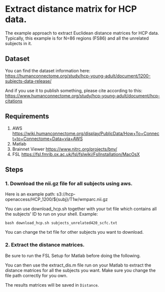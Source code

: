 # Extract distance matrix for HCP data.
The example approach to extract Euclidean distance matrices for HCP data. Typically, this example is for N=86 regions (FS86) and all the unrelated subjects in it.

## Dataset
You can find the dataset information here:
https://humanconnectome.org/study/hcp-young-adult/document/1200-subjects-data-release/

And if you use it to publish something, please cite according to this: 
https://www.humanconnectome.org/study/hcp-young-adult/document/hcp-citations

## Requirements
1. AWS https://wiki.humanconnectome.org/display/PublicData/How+To+Connect+to+Connectome+Data+via+AWS
2. Matlab
3. Brainnet Viewer https://www.nitrc.org/projects/bnv/
4. FSL https://fsl.fmrib.ox.ac.uk/fsl/fslwiki/FslInstallation/MacOsX

## Steps
### 1. Download the nii.gz file for all subjects using aws.
Here is an example path: s3://hcp-openaccess/HCP_1200/${subj}/T1w/wmparc.nii.gz

You can use download_hcp.sh together with your txt file which contains all the subjects' ID to run on your shell.
Example:
```
bash download_hcp.sh subjects_unrelated420_scfc.txt
```
You can change the txt file for other subjects you want to download.
### 2. Extract the distance matrices.
Be sure to run the FSL Setup for Matlab before doing the following.

You can then use the extract_dis.m file run on your Matlab to extract the distance matrices for all the subjects you want. Make sure you change the file path correctly for you own.

The results matrices will be saved in `Distance`.
